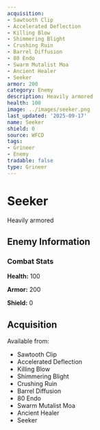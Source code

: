 ```yaml
---
acquisition:
- Sawtooth Clip
- Accelerated Deflection
- Killing Blow
- Shimmering Blight
- Crushing Ruin
- Barrel Diffusion
- 80 Endo
- Swarm Mutalist Moa
- Ancient Healer
- Seeker
armor: 200
category: Enemy
description: Heavily armored
health: 100
image: ../images/seeker.png
last_updated: '2025-09-17'
name: Seeker
shield: 0
source: WFCD
tags:
- Grineer
- Enemy
tradable: false
type: Grineer
---
```


# Seeker

Heavily armored

## Enemy Information

### Combat Stats

**Health:** 100

**Armor:** 200

**Shield:** 0

## Acquisition

Available from:
- Sawtooth Clip
- Accelerated Deflection
- Killing Blow
- Shimmering Blight
- Crushing Ruin
- Barrel Diffusion
- 80 Endo
- Swarm Mutalist Moa
- Ancient Healer
- Seeker

